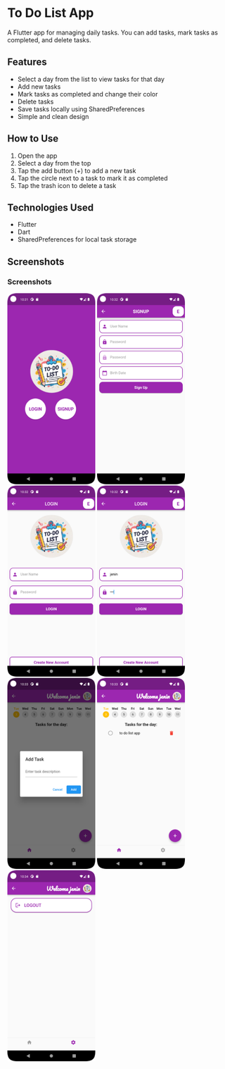 # To Do List App

A Flutter app for managing daily tasks. You can add tasks, mark tasks as completed, and delete tasks.

## Features

- Select a day from the list to view tasks for that day
- Add new tasks
- Mark tasks as completed and change their color
- Delete tasks
- Save tasks locally using SharedPreferences
- Simple and clean design

## How to Use

1. Open the app
2. Select a day from the top
3. Tap the add button (+) to add a new task
4. Tap the circle next to a task to mark it as completed
5. Tap the trash icon to delete a task

## Technologies Used

- Flutter
- Dart
- SharedPreferences for local task storage
## Screenshots

<h3>Screenshots</h3>

<p float="left">
  <img src="https://github.com/JeninShehab284/To_Do_List/blob/master/main_screen.png?raw=true" width="200" />
  <img src="https://github.com/JeninShehab284/To_Do_List/blob/master/signup_screen.png?raw=true" width="200" />
  <img src="https://github.com/JeninShehab284/To_Do_List/blob/master/login_screen.png?raw=true" width="200" />
  <img src="https://github.com/JeninShehab284/To_Do_List/blob/master/account.png?raw=true" width="200" />
  <img src="https://github.com/JeninShehab284/To_Do_List/blob/master/add_task.png?raw=true" width="200" />
  <img src="https://github.com/JeninShehab284/To_Do_List/blob/master/task.png?raw=true" width="200" />
  <img src="https://github.com/JeninShehab284/To_Do_List/blob/master/setting_screen.png?raw=true" width="200" />
</p>

